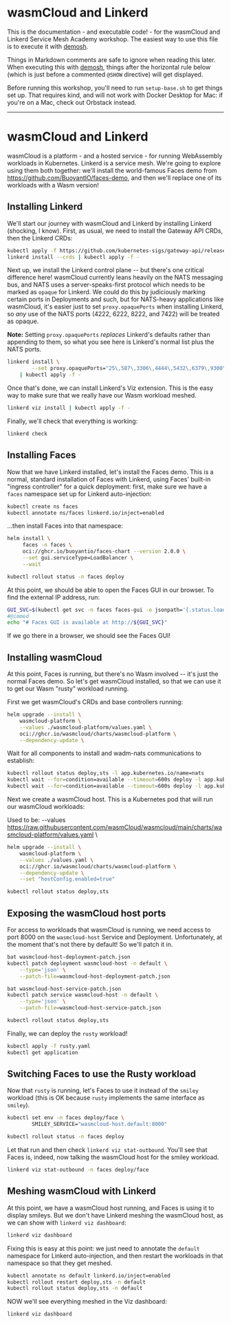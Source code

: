 <!--
SPDX-FileCopyrightText: 2024 Buoyant Inc.
SPDX-License-Identifier: Apache-2.0

SMA-Description: wasmCloud and Linkerd
-->

# wasmCloud and Linkerd

This is the documentation - and executable code! - for the wasmCloud and
Linkerd Service Mesh Academy workshop. The easiest way to use this file is to
execute it with [demosh].

Things in Markdown comments are safe to ignore when reading this later. When
executing this with [demosh], things after the horizontal rule below (which
is just before a commented `@SHOW` directive) will get displayed.

[demosh]: https://github.com/BuoyantIO/demosh

Before running this workshop, you'll need to run `setup-base.sh` to get things
set up. That requires kind, and will not work with Docker Desktop for Mac: if
you're on a Mac, check out Orbstack instead.

<!-- @import demosh/check-requirements.sh -->
<!-- @start_livecast -->
---
<!-- @SHOW -->

# wasmCloud and Linkerd

wasmCloud is a platform - and a hosted service - for running WebAssembly
workloads in Kubernetes. Linkerd is a service mesh. We're going to explore
using them both together: we'll install the world-famous Faces demo from
https://github.com/BuoyantIO/faces-demo, and then we'll replace one of its
workloads with a Wasm version!

## Installing Linkerd

We'll start our journey with wasmCloud and Linkerd by installing Linkerd
(shocking, I know). First, as usual, we need to install the Gateway API CRDs,
then the Linkerd CRDs:

```bash
kubectl apply -f https://github.com/kubernetes-sigs/gateway-api/releases/download/v1.3.0/standard-install.yaml
linkerd install --crds | kubectl apply -f -
```

<!-- @wait_clear -->

Next up, we install the Linkerd control plane -- but there's one critical
difference here! wasmCloud currently leans heavily on the NATS messaging bus,
and NATS uses a server-speaks-first protocol which needs to be marked as
`opaque` for Linkerd. We could do this by judiciously marking certain ports in
Deployments and such, but for NATS-heavy applications like wasmCloud, it's
easier just to set `proxy.opaquePorts` when installing Linkerd, so _any_ use
of the NATS ports (4222, 6222, 8222, and 7422) will be treated as opaque.

**Note:** Setting `proxy.opaquePorts` _replaces_ Linkerd's defaults rather
than appending to them, so what you see here is Linkerd's normal list plus the
NATS ports.

```bash
linkerd install \
        --set proxy.opaquePorts="25\,587\,3306\,4444\,5432\,6379\,9300\,11211\,4222\,6222\,8222\,7422" \
    | kubectl apply -f -
```

<!-- @wait_clear -->

Once that's done, we can install Linkerd's Viz extension. This is the easy way
to make sure that we really have our Wasm workload meshed.

```bash
linkerd viz install | kubectl apply -f -
```

Finally, we'll check that everything is working:

```bash
linkerd check
```

<!-- @wait_clear -->

## Installing Faces

Now that we have Linkerd installed, let's install the Faces demo. This is a
normal, standard installation of Faces with Linkerd, using Faces' built-in
"ingress controller" for a quick deployment: first, make sure we have a
`faces` namespace set up for Linkerd auto-injection:

```bash
kubectl create ns faces
kubectl annotate ns/faces linkerd.io/inject=enabled
```

...then install Faces into that namespace:

```bash
helm install \
     faces -n faces \
     oci://ghcr.io/buoyantio/faces-chart --version 2.0.0 \
     --set gui.serviceType=LoadBalancer \
     --wait

kubectl rollout status -n faces deploy
```

At this point, we should be able to open the Faces GUI in our browser. To find the external IP address, run:

```bash
GUI_SVC=$(kubectl get svc -n faces faces-gui -o jsonpath='{.status.loadBalancer.ingress[0].ip}')
#@immed
echo "# Faces GUI is available at http://${GUI_SVC}"
```

If we go there in a browser, we should see the Faces GUI!

<!-- @browser_then_terminal -->

## Installing wasmCloud

At this point, Faces is running, but there's no Wasm involved -- it's just the
normal Faces demo. So let's get wasmCloud installed, so that we can use it to
get our Wasm "rusty" workload running.

First we get wasmCloud's CRDs and base controllers running:

```bash
helm upgrade --install \
    wasmcloud-platform \
    --values ./wasmcloud-platform/values.yaml \
    oci://ghcr.io/wasmcloud/charts/wasmcloud-platform \
    --dependency-update \
```

Wait for all components to install and wadm-nats communications to establish:

```bash
kubectl rollout status deploy,sts -l app.kubernetes.io/name=nats
kubectl wait --for=condition=available --timeout=600s deploy -l app.kubernetes.io/name=wadm
kubectl wait --for=condition=available --timeout=600s deploy -l app.kubernetes.io/name=wasmcloud-operator
```

Next we create a wasmCloud host. This is a Kubernetes pod that will run our
wasmCloud workloads:

Used to be:
    --values https://raw.githubusercontent.com/wasmCloud/wasmcloud/main/charts/wasmcloud-platform/values.yaml \


```bash
helm upgrade --install \
    wasmcloud-platform \
    --values ./values.yaml \
    oci://ghcr.io/wasmcloud/charts/wasmcloud-platform \
    --dependency-update \
    --set "hostConfig.enabled=true"

kubectl rollout status deploy,sts
```

## Exposing the wasmCloud host ports

For access to workloads that wasmCloud is running, we need access to port 8000
on the `wasmcloud-host` Service and Deployment. Unfortunately, at the moment that's not there by default! So we'll patch it in.

```bash
bat wasmcloud-host-deployment-patch.json
kubectl patch deployment wasmcloud-host -n default \
    --type='json' \
    --patch-file=wasmcloud-host-deployment-patch.json

bat wasmcloud-host-service-patch.json
kubectl patch service wasmcloud-host -n default \
    --type='json' \
    --patch-file=wasmcloud-host-service-patch.json

kubectl rollout status deploy,sts
```

Finally, we can deploy the `rusty` workload!

```bash
kubectl apply -f rusty.yaml
kubectl get application
```

## Switching Faces to use the Rusty workload

Now that `rusty` is running, let's Faces to use it instead of the `smiley` workload (this is OK because `rusty` implements the same interface as `smiley`).

```bash
kubectl set env -n faces deploy/face \
        SMILEY_SERVICE="wasmcloud-host.default:8000"

kubectl rollout status -n faces deploy
```

Let that run and then check `linkerd viz stat-outbound`. You'll see that Faces
is, indeed, now talking the wasmCloud host for the smiley workload.

```bash
linkerd viz stat-outbound -n faces deploy/face
```

<!-- @wait_clear -->

## Meshing wasmCloud with Linkerd

At this point, we have a wasmCloud host running, and Faces is using it to
display smileys. But we don't have Linkerd meshing the wasmCloud host, as we
can show with `linkerd viz dashboard`:

```bash
linkerd viz dashboard
```

Fixing this is easy at this point: we just need to annotate the `default`
namespace for Linkerd auto-injection, and then restart the workloads in that
namespace so that they get meshed.

```bash
kubectl annotate ns default linkerd.io/inject=enabled
kubectl rollout restart deploy,sts -n default
kubectl rollout status deploy,sts -n default
```

NOW we'll see everything meshed in the Viz dashboard:

```bash
linkerd viz dashboard
```
